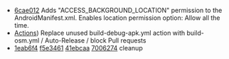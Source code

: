 - [6cae012](https://github.com/CrazyGunman2C4U/OsmAnd-BackLocManifest/commit/6cae012fa2910f20fddb5f395a31286f2c2a4ffc) Adds "ACCESS_BACKGROUND_LOCATION" permission to the AndroidManifest.xml. Enables location permission option: Allow all the time.
- [Actions](https://github.com/CrazyGunman2C4U/OsmAnd-BackLocManifest/tree/master/.github/workflows)) Replace unused build-debug-apk.yml action with build-osm.yml / Auto-Release / block Pull requests
- [1eab6f4](https://github.com/CrazyGunman2C4U/OsmAnd-BackLocManifest/commit/1eab6f43fe32e0e81502086895873420122f6e9b) [f5e3461](https://github.com/CrazyGunman2C4U/OsmAnd-BackLocManifest/commit/f5e3461f87d6c8dd0a5fc41b557e1d444dc6f494) [41ebcaa](https://github.com/CrazyGunman2C4U/OsmAnd-BackLocManifest/commit/41ebcaa915ef86cbb0778f0c6f68caa9b153dd5c) [7006274](https://github.com/CrazyGunman2C4U/OsmAnd-BackLocManifest/commit/7006274040655680293002bc897e13d902928b4b) cleanup
